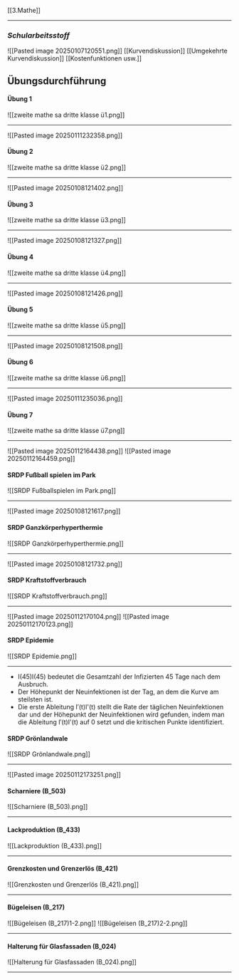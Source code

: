 [[3.Mathe]]
____
### *Schularbeitsstoff*
![[Pasted image 20250107120551.png]]
[[Kurvendiskussion]] [[Umgekehrte Kurvendiskussion]] [[Kostenfunktionen usw.]]


## Übungsdurchführung

#### Übung 1
![[zweite mathe sa dritte klasse ü1.png]]
____
![[Pasted image 20250111232358.png]]
#### Übung 2
![[zweite mathe sa dritte klasse ü2.png]]
____
![[Pasted image 20250108121402.png]]
#### Übung 3
![[zweite mathe sa dritte klasse ü3.png]]
____
![[Pasted image 20250108121327.png]]
#### Übung 4
![[zweite mathe sa dritte klasse ü4.png]]
____
![[Pasted image 20250108121426.png]]
#### Übung 5
![[zweite mathe sa dritte klasse ü5.png]]
____
![[Pasted image 20250108121508.png]]
#### Übung 6
![[zweite mathe sa dritte klasse ü6.png]]
____
![[Pasted image 20250111235036.png]] 
#### Übung 7
![[zweite mathe sa dritte klasse ü7.png]]
____
![[Pasted image 20250112164438.png]]
![[Pasted image 20250112164459.png]]
#### SRDP Fußball spielen im Park
![[SRDP Fußballspielen im Park.png]]
____
![[Pasted image 20250108121617.png]]
#### SRDP Ganzkörperhyperthermie
![[SRDP Ganzkörperhyperthermie.png]]
____
![[Pasted image 20250108121732.png]]
#### SRDP Kraftstoffverbrauch
![[SRDP Kraftstoffverbrauch.png]]
____
![[Pasted image 20250112170104.png]]
![[Pasted image 20250112170123.png]]
#### SRDP Epidemie
![[SRDP Epidemie.png]]
____
- I(45)I(45) bedeutet die Gesamtzahl der Infizierten 45 Tage nach dem Ausbruch.
- Der Höhepunkt der Neuinfektionen ist der Tag, an dem die Kurve am steilsten ist.
- Die erste Ableitung I′(t)I'(t) stellt die Rate der täglichen Neuinfektionen dar und der Höhepunkt der Neuinfektionen wird gefunden, indem man die Ableitung I′(t)I'(t) auf 0 setzt und die kritischen Punkte identifiziert.
#### SRDP Grönlandwale
![[SRDP Grönlandwale.png]]
____
![[Pasted image 20250112173251.png]]
#### Scharniere (B_503)
![[Scharniere (B_503).png]]
____

#### Lackproduktion (B_433)
![[Lackproduktion (B_433).png]]
____

#### Grenzkosten und Grenzerlös (B_421)
![[Grenzkosten und Grenzerlös (B_421).png]]
____

#### Bügeleisen (B_217)
![[Bügeleisen (B_217)1-2.png]]
![[Bügeleisen (B_217)2-2.png]]
____

#### Halterung für Glasfassaden (B_024)
![[Halterung für Glasfassaden (B_024).png]]
____
